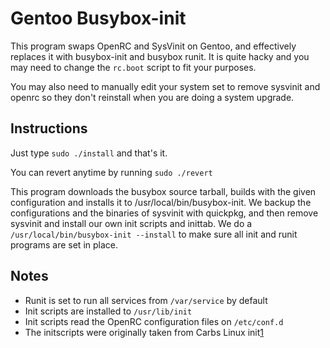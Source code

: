 Gentoo Busybox-init
===================

This program swaps OpenRC and SysVinit on Gentoo, 
and effectively replaces it with busybox-init 
and busybox runit. It is quite hacky and you may
need to change the `rc.boot` script to fit your
purposes. 

You may also need to manually edit your system set
to remove sysvinit and openrc so they don't
reinstall when you are doing a system upgrade.


Instructions
------------

Just type `sudo ./install` and that's it.

You can revert anytime by running `sudo ./revert`


This program downloads the busybox source tarball, builds 
with the given configuration and installs it to 
/usr/local/bin/busybox-init. We backup the configurations
and the binaries of sysvinit with quickpkg, and then remove 
sysvinit and install our own init scripts and inittab.
We do a `/usr/local/bin/busybox-init --install` to make 
sure all init and runit programs are set in place.


Notes
-----

* Runit is set to run all services from `/var/service` by default
* Init scripts are installed to `/usr/lib/init`
* Init scripts read the OpenRC configuration files on `/etc/conf.d`
* The initscripts were originally taken from Carbs Linux init[1] 


[1]: https://git.carbslinux.org/init/log.html
